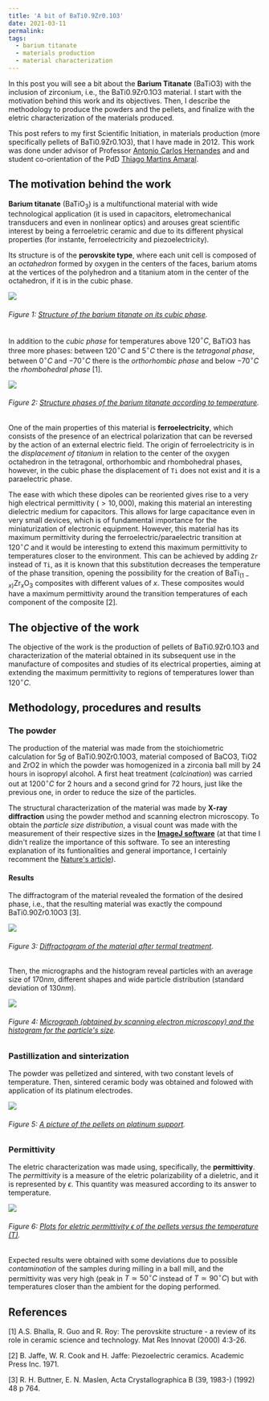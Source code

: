 ```yaml
---
title: 'A bit of BaTi0.9Zr0.1O3'
date: 2021-03-11
permalink: 
tags:
  - barium titanate
  - materials production
  - material characterization
---
```


In this post you will see a bit about the **Barium Titanate** (BaTiO3) with the inclusion of zirconium, i.e., the BaTi0.9Zr0.1O3 material. I start with the motivation behind this work and its objectives. Then, I describe the methodology to produce the powders and the pellets, and finalize with the eletric characterization of the materials produced.

This post refers to my first Scientific Initiation, in materials production (more specifically pellets of BaTi0.9Zr0.1O3), that I have made in 2012. This work was done under advisor of Professor [Antonio Carlos Hernandes](http://lattes.cnpq.br/2019448857205643) and and student co-orientation of the PdD [Thiago Martins Amaral](http://lattes.cnpq.br/4337492660554921).

The motivation behind the work
--------------------------

**Barium titanate** (BaTiO$_{3}$) is a multifunctional material with wide technological application (it is used in capacitors, eletromechanical transducers and even in nonlinear optics) and arouses great scientific interest by being a ferroeletric ceramic and due to its different physical properties (for instante, ferroelectricity and piezoelectricity).

Its structure is of the **perovskite type**, where each unit cell is composed of an _octahedron_ formed by oxygen in the centers of the faces, barium atoms at the vertices of the polyhedron and a titanium atom in the center of the octahedron, if it is in the cubic phase.

![](https://www.researchgate.net/profile/Ashok-Ranjan-2/publication/309000354/figure/fig1/AS:470625488773120@1489217268935/Structure-of-pervoskite-ABO3-unit-cell-structure-of-barium-titanate.png)
###### Figure 1: [Structure of the barium titanate on its cubic phase](https://www.researchgate.net/profile/Ashok-Ranjan-2/publication/309000354/figure/fig1/AS:470625488773120@1489217268935/Structure-of-pervoskite-ABO3-unit-cell-structure-of-barium-titanate.png).

In addition to the _cubic phase_ for temperatures above $120^{\circ}C$, BaTiO3 has three more phases: between $120^{\circ}C$ and $5^{\circ}C$ there is the _tetragonal phase_, between $0^{\circ}C$ and $-70^{\circ}C$ there is the _orthorhombic phase_ and below $-70^{\circ}C$ the _rhombohedral phase_ [1].

![](https://pubs.rsc.org/image/article/2014/RA/c3ra44815k/c3ra44815k-f1.gif)
###### Figure 2: [Structure phases of the barium titanate according to temperature](https://pubs.rsc.org/image/article/2014/RA/c3ra44815k/c3ra44815k-f1.gif).

One of the main properties of this material is **ferroelectricity**, which consists of the presence of an electrical polarization that can be reversed by the action of an external electric field. The origin of ferroelectricity is in the _displacement of titanium_ in relation to the center of the oxygen octahedron in the tetragonal, orthorhombic and rhombohedral phases, however, in the cubic phase the displacement of `Ti` does not exist and it is a paraelectric phase.

The ease with which these dipoles can be reoriented gives rise to a very high electrical permittivity ($> 10,000$), making this material an interesting dielectric medium for capacitors. This allows for large capacitance even in very small devices, which is of fundamental importance for the miniaturization of electronic equipment. However, this material has its maximum permittivity during the ferroelectric/paraelectric transition at $120^{\circ} C$ and it would be interesting to extend this maximum permittivity to temperatures closer to the environment. This can be achieved by adding `Zr` instead of `Ti`, as it is known that this substitution decreases the temperature of the phase transition, opening the possibility for the creation of BaTi$_{(1-x)}$Zr$_x$O$_3$ composites with different values of $x$. These composites would have a maximum permittivity around the transition temperatures of each component of the composite [2].

The objective of the work
------
The objective of the work is the production of pellets of BaTi0.9Zr0.1O3 and characterization of the material obtained in its subsequent use in the manufacture of composites and studies of its electrical properties, aiming at extending the maximum permittivity to regions of temperatures lower than $120^{\circ}C$.

Methodology, procedures and results
------

### The powder

The production of the material was made from the stoichiometric calculation for $5 g$ of BaTi0.90Zr0.10O3, material composed of BaCO3, TiO2 and ZrO2 in which the powder was homogenized in a zirconia ball mill by $24$ hours in isopropyl alcohol. A first heat treatment (_calcination_) was carried out at $1200^{\circ}C$ for $2$ hours and a second grind for $72$ hours, just like the previous one, in order to reduce the size of the particles.

The structural characterization of the material was made by **X-ray diffraction** using the powder method and scanning electron microscopy. To obtain the _particle size distribution_, a visual count was made with the measurement of their respective sizes in the [**ImageJ software**](https://imagej.nih.gov/ij/download.html) (at that time I didn't realize the importance of this software. To see an interesting explanation of its funtionalities and general importance, I certainly recomment the [Nature's article](https://www.nature.com/articles/d41586-021-00075-2?utm_source=Nature+Briefing&utm_campaign=8a84e193f6-briefing-dy-20210304&utm_medium=email&utm_term=0_c9dfd39373-8a84e193f6-43381817)).

#### Results

The diffractogram of the material revealed the formation of the desired phase, i.e., that the resulting material was exactly the compound BaTi0.90Zr0.10O3 [3].

![](https://raw.githubusercontent.com/natalidesanti/natalidesanti.github.io/master/images/Difratograma%20de%20Raio%20x.jpg)
###### Figure 3: [Diffractogram of the material after termal treatment](https://raw.githubusercontent.com/natalidesanti/natalidesanti.github.io/master/images/Difratograma%20de%20Raio%20x.jpg).

Then, the micrographs and the histogram reveal particles with an average size of $170 nm$, different shapes and wide particle distribution (standard deviation of $130 nm$).

![](https://raw.githubusercontent.com/natalidesanti/natalidesanti.github.io/master/images/Contagem%20de%20part%C3%ADculas.jpg)
###### Figure 4: [Micrograph (obtained by scanning electron microscopy) and the histogram for the particle's size](https://raw.githubusercontent.com/natalidesanti/natalidesanti.github.io/master/images/Contagem%20de%20part%C3%ADculas.jpg).

### Pastillization and sinterization

The powder was pelletized and sintered, with two constant levels of temperature. Then, sintered ceramic body was obtained and folowed with application of its platinum electrodes.

![](https://raw.githubusercontent.com/natalidesanti/natalidesanti.github.io/master/images/2012-06-22%2009.12.06.jpg)
###### Figure 5: [A picture of the pellets on platinum support](https://raw.githubusercontent.com/natalidesanti/natalidesanti.github.io/master/images/2012-06-22%2009.12.06.jpg).

### Permittivity

The eletric characterization was made using, specifically, the **permittivity**. The _permittivity_ is a measure of the eletric polarizability of a dieletric, and it is represented by $\epsilon$. This quantity was measured according to its answer to temperature.

![](https://raw.githubusercontent.com/natalidesanti/natalidesanti.github.io/master/images/Pastilha%20Sem%20Permissividade%20Real%20(SEM%20sem%201%20mg).jpg)
###### Figure 6: [Plots for eletric permittivity $\epsilon$ of the pellets versus the temperature ($T$)](https://raw.githubusercontent.com/natalidesanti/natalidesanti.github.io/master/images/2012-06-22%2009.12.06.jpg).

Expected results were obtained with some deviations due to possible _contamination_ of the samples during milling in a ball mill, and the permittivity was very high (peak in $T \simeq 50^{\circ}C$ instead of $T \simeq 90^{\circ}C$) but with temperatures closer than the ambient for the doping performed.

References
------

[1] A.S. Bhalla, R. Guo and R. Roy: The perovskite structure - a review of its role in ceramic science and technology. Mat Res Innovat (2000) 4:3-26.

[2] B. Jaffe, W. R. Cook and H. Jaffe: Piezoelectric ceramics. Academic Press Inc. 1971.

[3] R. H. Buttner, E. N. Maslen, Acta Crystallographica B (39, 1983-) (1992) 48 p 764.
